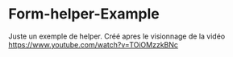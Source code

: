 # Form-helper-Example
Juste un exemple de helper. Créé apres le visionnage de la vidéo https://www.youtube.com/watch?v=TOiOMzzkBNc
